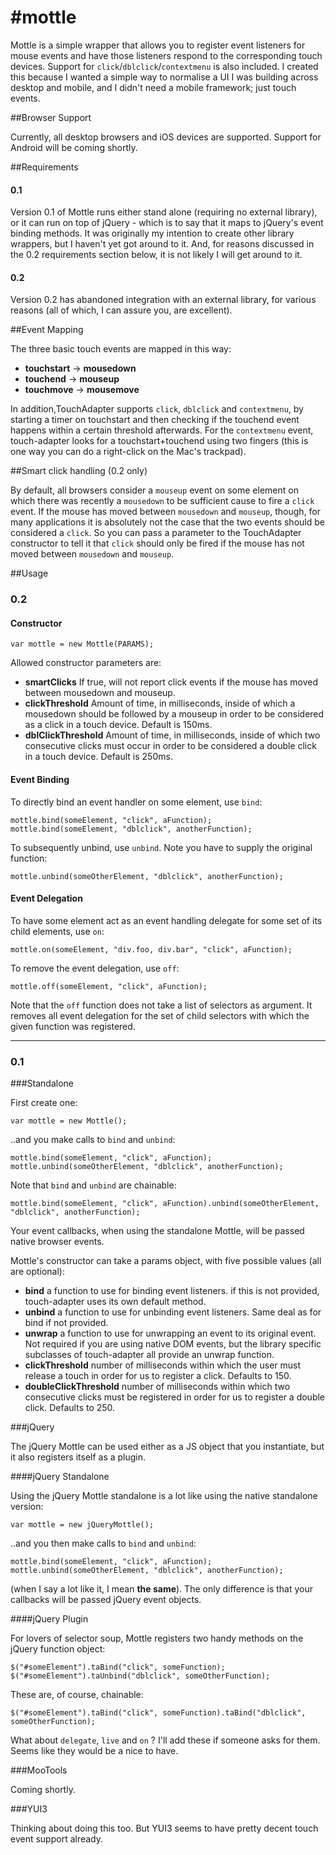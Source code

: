 #mottle
=============

Mottle is a simple wrapper that allows you to register event listeners for mouse events and have those listeners respond to the corresponding touch devices.  Support for `click`/`dblclick`/`contextmenu` is also included. I created this because I wanted a simple way to normalise a UI I was building across desktop and mobile, and I didn't need a mobile framework; just touch events.

##Browser Support

Currently, all desktop browsers and iOS devices are supported.  Support for Android will be coming shortly.

##Requirements

#### 0.1

Version 0.1 of Mottle runs either stand alone (requiring no external library), or it can run on top of jQuery - which is to say that it maps to jQuery's event binding methods.  It was originally my intention to create other library wrappers, but I haven't yet got around to it. And, for reasons discussed in the 0.2 requirements section below, it is not likely I will get around to it.

#### 0.2

Version 0.2 has abandoned integration with an external library, for various reasons (all of which, I can assure you, are excellent).

##Event Mapping

The three basic touch events are mapped in this way:

- __touchstart__ -> __mousedown__
- __touchend__ -> __mouseup__
- __touchmove__ -> __mousemove__

In addition,TouchAdapter supports `click`, `dblclick` and `contextmenu`, by starting a timer on touchstart and then checking if the touchend event happens within a certain threshold afterwards.  For the `contextmenu` event, touch-adapter looks for a touchstart+touchend using two fingers (this is one way you can do a right-click on the Mac's trackpad).

##Smart click handling (0.2 only)

By default, all browsers consider a `mouseup` event on some element on which there was recently a `mousedown` to be sufficient cause to fire a `click` event.  If the mouse has moved between `mousedown` and `mouseup`, though, for many applications it is absolutely not the case that the two events should be considered a `click`. So you can pass a parameter to the TouchAdapter constructor to tell it that `click` should only be fired if the mouse has not moved between `mousedown` and `mouseup`.

##Usage

### 0.2

#### Constructor

	var mottle = new Mottle(PARAMS);

Allowed constructor parameters are:

- **smartClicks** If true, will not report click events if the mouse has moved between mousedown and mouseup.
- **clickThreshold** Amount of time, in milliseconds, inside of which a mousedown should be followed by a mouseup in order to be considered as a click in a touch device. Default is 150ms.
- **dblClickThreshold** Amount of time, in milliseconds, inside of which two consecutive clicks must occur in order to be considered a double click in a touch device. Default is 250ms.

#### Event Binding

To directly bind an event handler on some element, use `bind`:

	mottle.bind(someElement, "click", aFunction);
	mottle.bind(someElement, "dblclick", anotherFunction);	

To subsequently unbind, use `unbind`. Note you have to supply the original function:

	mottle.unbind(someOtherElement, "dblclick", anotherFunction);

#### Event Delegation

To have some element act as an event handling delegate for some set of its child elements, use `on`:

	mottle.on(someElement, "div.foo, div.bar", "click", aFunction);

To remove the event delegation, use `off`:

	mottle.off(someElement, "click", aFunction);

Note that the `off` function does not take a list of selectors as argument. It removes all event delegation for the set of child selectors with which the given function was registered.

---

### 0.1

###Standalone

First create one:

	var mottle = new Mottle();

..and you make calls to `bind` and `unbind`:

	mottle.bind(someElement, "click", aFunction);
	mottle.unbind(someOtherElement, "dblclick", anotherFunction);

Note that `bind` and `unbind` are chainable:

	mottle.bind(someElement, "click", aFunction).unbind(someOtherElement, "dblclick", anotherFunction);

Your event callbacks, when using the standalone Mottle, will be passed native browser events.

Mottle's constructor can take a params object, with five possible values (all are optional):

- __bind__ a function to use for binding event listeners. if this is not provided, touch-adapter uses its own default method.
- __unbind__ a function to use for unbinding event listeners. Same deal as for bind if not provided.
- __unwrap__ a function to use for unwrapping an event to its original event. Not required if you are using native DOM events, but the library specific subclasses of touch-adapter all provide an unwrap function.
- __clickThreshold__ number of milliseconds within which the user must release a touch in order for us to register a click. Defaults to 150.
- __doubleClickThreshold__ number of milliseconds within which two consecutive clicks must be registered in order for us to register a double click. Defaults to 250.

###jQuery

The jQuery Mottle can be used either as a JS object that you instantiate, but it also registers itself as a plugin.

####jQuery Standalone

Using the jQuery Mottle standalone is a lot like using the native standalone version:

	var mottle = new jQueryMottle();

..and you then make calls to `bind` and `unbind`:

	mottle.bind(someElement, "click", aFunction);
	mottle.unbind(someOtherElement, "dblclick", anotherFunction);

(when I say a lot like it, I mean __the same__).  The only difference is that your callbacks will be passed jQuery event objects.

####jQuery Plugin

For lovers of selector soup, Mottle registers two handy methods on the jQuery function object:

	$("#someElement").taBind("click", someFunction);
	$("#someElement").taUnbind("dblclick", someOtherFunction);

These are, of course, chainable:

	$("#someElement").taBind("click", someFunction).taBind("dblclick", someOtherFunction);

What about `delegate`, `live` and `on` ?  I'll add these if someone asks for them.  Seems like they would be a nice to have.

###MooTools

Coming shortly.

###YUI3

Thinking about doing this too. But YUI3 seems to have pretty decent touch event support already.






